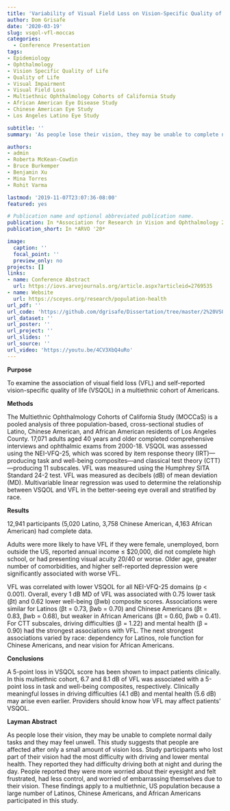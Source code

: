 ```yaml
---
title: 'Variability of Visual Field Loss on Vision-Specific Quality of Life in the Multiethnic Ophthalmology Cohorts of California Study'
author: Dom Grisafe
date: '2020-03-19'
slug: vsqol-vfl-moccas
categories:
  - Conference Presentation
tags:
- Epidemiology
- Ophthalmology
- Vision Specific Quality of Life
- Quality of Life
- Visual Impairment
- Visual Field Loss
- Multiethnic Ophthalmology Cohorts of California Study
- African American Eye Disease Study
- Chinese American Eye Study
- Los Angeles Latino Eye Study

subtitle: ''
summary: 'As people lose their vision, they may be unable to complete normal daily tasks and they may feel unwell. This study suggests that people are affected after only a small amount of vision loss. Study participants who lost part of their vision had the most difficulty with driving and lower mental health. They reported they had difficulty driving both at night and during the day. People reported they were more worried about their eyesight and felt frustrated, had less control, and worried of embarrassing themselves due to their vision. These findings apply to a multiethnic, US population because a large number of Latinos, Chinese Americans, and African Americans participated in this study.'

authors:
- admin
- Roberta McKean-Cowdin
- Bruce Burkemper
- Benjamin Xu
- Mina Torres
- Rohit Varma

lastmod: '2019-11-07T23:07:36-08:00'
featured: yes

# Publication name and optional abbreviated publication name.
publication: In *Association for Research in Vision and Ophthalmology 2019 Annual Meeting*
publication_short: In *ARVO '20*

image:
  caption: ''
  focal_point: ''
  preview_only: no
projects: []
links:
- name: Conference Abstract
  url: https://iovs.arvojournals.org/article.aspx?articleid=2769535
- name: Website
  url: https://sceyes.org/research/population-health
url_pdf: ''
url_code: 'https://github.com/dgrisafe/Dissertation/tree/master/2%20VSQOL%20and%20VFL%20in%20MOCCaS'
url_dataset: ''
url_poster: ''
url_project: ''
url_slides: ''
url_source: ''
url_video: 'https://youtu.be/4CV3XbQ4uRo'
---
```


**Purpose**

To examine the association of visual field loss (VFL) and self-reported vision-specific quality of life (VSQOL) in a multiethnic cohort of Americans.

**Methods**

The Multiethnic Ophthalmology Cohorts of California Study (MOCCaS) is a pooled analysis of three population-based, cross-sectional studies of Latino, Chinese American, and African American residents of Los Angeles County. 17,071 adults aged 40 years and older completed comprehensive interviews and ophthalmic exams from 2000-18. VSQOL was assessed using the NEI-VFQ-25, which was scored by item response theory (IRT)—producing task and well-being composites—and classical test theory (CTT)—producing 11 subscales. VFL was measured using the Humphrey SITA Standard 24-2 test. VFL was measured as decibels (dB) of mean deviation (MD). Multivariable linear regression was used to determine the relationship between VSQOL and VFL in the better-seeing eye overall and stratified by race.

**Results**

12,941 participants (5,020 Latino, 3,758 Chinese American, 4,163 African American) had complete data.

Adults were more likely to have VFL if they were female, unemployed, born outside the US, reported annual income ≤ $20,000, did not complete high school, or had presenting visual acuity 20/40 or worse. Older age, greater number of comorbidities, and higher self-reported depression were significantly associated with worse VFL.

VFL was correlated with lower VSQOL for all NEI-VFQ-25 domains (p < 0.001). Overall, every 1 dB MD of VFL was associated with 0.75 lower task (βt) and 0.62 lower well-being (βwb) composite scores. Associations were similar for Latinos (βt = 0.73, βwb = 0.70) and Chinese Americans (βt = 0.83, βwb = 0.68), but weaker in African Americans (βt = 0.60, βwb = 0.41).
For CTT subscales, driving difficulties (β = 1.22) and mental health (β = 0.90) had the strongest associations with VFL. The next strongest associations varied by race: dependency for Latinos, role function for Chinese Americans, and near vision for African Americans.

**Conclusions**

A 5-point loss in VSQOL score has been shown to impact patients clinically. In this multiethnic cohort, 6.7 and 8.1 dB of VFL was associated with a 5-point loss in task and well-being composites, respectively. Clinically meaningful losses in driving difficulties (4.1 dB) and mental health (5.6 dB) may arise even earlier. Providers should know how VFL may affect patients’ VSQOL.

**Layman Abstract** 

As people lose their vision, they may be unable to complete normal daily tasks and they may feel unwell. This study suggests that people are affected after only a small amount of vision loss. Study participants who lost part of their vision had the most difficulty with driving and lower mental health. They reported they had difficulty driving both at night and during the day. People reported they were more worried about their eyesight and felt frustrated, had less control, and worried of embarrassing themselves due to their vision. These findings apply to a multiethnic, US population because a large number of Latinos, Chinese Americans, and African Americans participated in this study.
